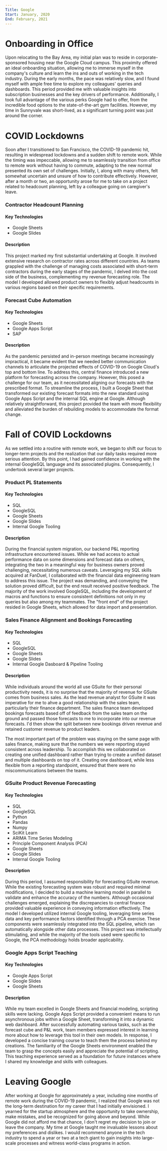 ```yaml
---
Title: Google
Start: January, 2020
End: February, 2021
---
```



# Onboarding in Office


Upon relocating to the Bay Area, my initial plan was to reside in corporate-sponsored housing near the Google Cloud campus. This proximity offered an ideal onboarding situation, allowing me to immerse myself in the company's culture and learn the ins and outs of working in the tech industry. During the early months, the pace was relatively slow, and I found myself with ample free time to explore my colleagues' queries and dashboards. This period provided me with valuable insights into subscription businesses and the key drivers of performance. Additionally, I took full advantage of the various perks Google had to offer, from the incredible food options to the state-of-the-art gym facilities. However, my time in Sunnyvale was short-lived, as a significant turning point was just around the corner.


# COVID Lockdowns


Soon after I transitioned to San Francisco, the COVID-19 pandemic hit, resulting in widespread lockdowns and a sudden shift to remote work. While the timing was impeccable, allowing me to seamlessly transition from office to remote work without having to commute, adapting to the new normal presented its own set of challenges. Initially, I, along with many others, felt somewhat uncertain and unsure of how to contribute effectively. However, after a month or two, an opportunity arose for me to take on a project related to headcount planning, left by a colleague going on caregiver's leave.

### Contractor Headcount Planning
#### Key Technologies
- Google Sheets
- Google Slides
#### Description
This project marked my first substantial undertaking at Google. It involved extensive research on contractor rates across different countries. As teams grappled with the challenge of managing costs associated with short-term contractors during the early stages of the pandemic, I delved into the cost side of the business, complementing my revenue forecasting role. The model I developed allowed product owners to flexibly adjust headcounts in various regions based on their specific requirements.

### Forecast Cube Automation
#### Key Technologies
- Google Sheets
- Google Apps Script
- SAP
#### Description
As the pandemic persisted and in-person meetings became increasingly impractical, it became evident that we needed better communication channels to articulate the projected effects of COVID-19 on Google Cloud's top and bottom line. To address this, central finance introduced a new platform for forecasting across the company. However, this posed a challenge for our team, as it necessitated aligning our forecasts with the prescribed format. To streamline the process, I built a Google Sheet that transformed our existing forecast formats into the new standard using Google Apps Script and the internal SQL engine at Google. Although relatively straightforward, this project provided the team with more flexibility and alleviated the burden of rebuilding models to accommodate the format change.


# Fall of COVID Lockdowns


As we settled into a routine with remote work, we began to shift our focus to longer-term projects and the realization that our daily tasks required more serious attention. By this point, I had gained confidence in working with the internal GoogleSQL language and its associated plugins. Consequently, I undertook several larger projects.

### Product PL Statements
#### Key Technologies
- SQL
- GoogleSQL
- Google Sheets
- Google Slides
- Internal Google Tooling
#### Description
During the financial system migration, our backend P&L reporting infrastructure encountered issues. While we had access to actual performance data on some dimensions and forecast data on others, integrating the two in a meaningful way for business owners proved challenging, necessitating numerous caveats. Leveraging my SQL skills acquired at FanDuel, I collaborated with the financial data engineering team to address this issue. The project was demanding, and conveying the solution proved difficult, but the end result received positive feedback. The majority of the work involved GoogleSQL, including the development of macros and functions to ensure consistent definitions not only in my queries but also among my teammates. The "front end" of the project resided in Google Sheets, which allowed for data import and presentation.

### Sales Finance Alignment and Bookings Forecasting
#### Key Technologies
- SQL
- GoogleSQL
- Google Sheets
- Google Slides
- Internal Google Dasboard & Pipeline Tooling
#### Description
While individuals around the world all use GSuite for their personal productivity needs, it is no surprise that the majority of revenue for GSuite comes from business sales. As the lead revenue analyst for GSuite it was imperative for me to ahve a good relationship with the sales team, particularly their finance department. The sales finance team developed bookings forecasts based off of feedback from the sales team on the ground and passed those forecasts to me to incorporate into our revenue forecasts. I'd then show the split between new bookings driven revenue and retained customer revenue to product leaders. 

The most important part of the problem was staying on the same page with sales finance, making sure that the numbers we were reporting stayed consistent across leadership. To accomplish this we collaborated on creating one unified dashboard rather than trying to create a unified dataset and multiple dashboards on top of it. Creating one dashboard, while less flexible from a reporting standpoint, ensured that there were no miscommunications between the teams.

### GSuite Product Revenue Forecasting
#### Key Technologies
- SQL
- GoogleSQL
- Python
- Pandas
- Numpy
- SciKit Learn
- ARIMA Time Series Modeling
- Principle Component Analysis (PCA)
- Google Sheets
- Google Slides
- Internal Google Tooling
#### Description
During this period, I assumed responsibility for forecasting GSuite revenue. While the existing forecasting system was robust and required minimal modifications, I decided to build a machine learning model in parallel to validate and enhance the accuracy of the numbers. Although occasional challenges emerged, explaining the discrepancies to central finance provided valuable experience in conveying information effectively. The model I developed utilized internal Google tooling, leveraging time series data and key performance factors identified through a PCA exercise. These components were seamlessly integrated into the SQL pipeline, which ran automatically alongside other data processes. This project was intellectually stimulating, and while the majority of the tools used were specific to Google, the PCA methodology holds broader applicability.

### Google Apps Script Teaching
#### Key Technologies
- Google Apps Script
- Google Slides
- Google Sheets
#### Description
While my team excelled in Google Sheets and financial modeling, scripting skills were lacking. Google Apps Script provided a convenient means to run asynchronous jobs within a Google Sheet, transforming it into a dynamic web dashboard. After successfully automating various tasks, such as the forecast cube and P&L work, team members expressed interest in learning more about how to leverage this tool in their own models. In response, I developed a concise training course to teach them the process behind my creations. The familiarity of the Google Sheets environment enabled the team to grasp the concepts easily and appreciate the potential of scripting. This teaching experience served as a foundation for future instances where I shared my knowledge and skills with colleagues.


# Leaving Google


After working at Google for approximately a year, including nine months of remote work during the COVID-19 pandemic, I realized that Google was not the long-term destination for my career that I had initially envisioned. I yearned for the startup atmosphere and the opportunity to take ownership, make mistakes, and be recognized for going above and beyond. While Google did not afford me that chance, I don't regret my decision to join or leave the company. My time at Google taught me invaluable lessons about my preferences and dislikes. I would recommend anyone in the tech industry to spend a year or two at a tech giant to gain insights into large-scale processes and witness world-class programs in action.
